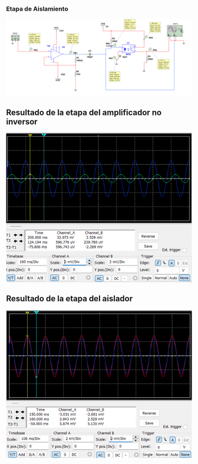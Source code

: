 ### Etapa de Aislamiento

![Aislamiento](img4.png)

## Resultado de la etapa del amplificador no inversor

![Preamplificador](img2.png)

## Resultado de la etapa del aislador 

![Preamplificador](img3.png)




